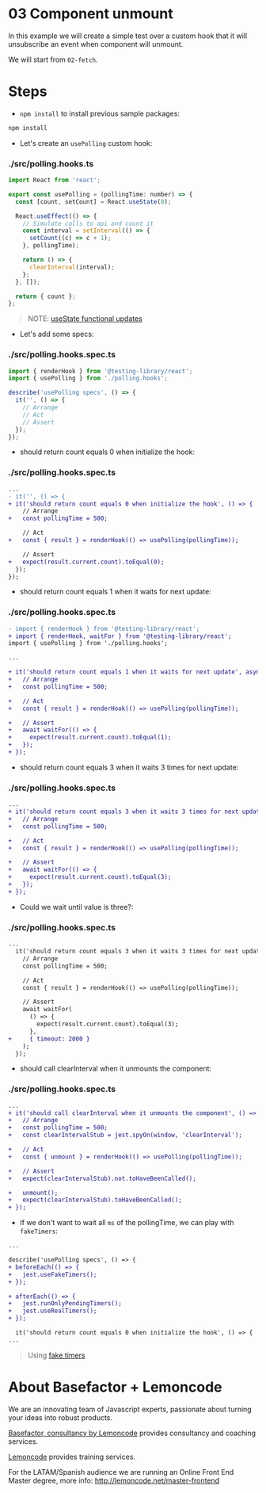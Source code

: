 # 03 Component unmount

In this example we will create a simple test over a custom hook that it will unsubscribe an event when component will unmount.

We will start from `02-fetch`.

# Steps

- `npm install` to install previous sample packages:

```bash
npm install
```

- Let's create an `usePolling` custom hook:

### ./src/polling.hooks.ts

```javascript
import React from 'react';

export const usePolling = (pollingTime: number) => {
  const [count, setCount] = React.useState(0);

  React.useEffect(() => {
    // Simulate calls to api and count it
    const interval = setInterval(() => {
      setCount((c) => c + 1);
    }, pollingTime);

    return () => {
      clearInterval(interval);
    };
  }, []);

  return { count };
};

```

> NOTE: [useState functional updates](https://reactjs.org/docs/hooks-reference.html#functional-updates)

- Let's add some specs:

### ./src/polling.hooks.spec.ts

```javascript
import { renderHook } from '@testing-library/react';
import { usePolling } from './polling.hooks';

describe('usePolling specs', () => {
  it('', () => {
    // Arrange
    // Act
    // Assert
  });
});

```

- should return count equals 0 when initialize the hook:

### ./src/polling.hooks.spec.ts

```diff
...
- it('', () => {
+ it('should return count equals 0 when initialize the hook', () => {
    // Arrange
+   const pollingTime = 500;

    // Act
+   const { result } = renderHook(() => usePolling(pollingTime));

    // Assert
+   expect(result.current.count).toEqual(0);
  });
});

```

- should return count equals 1 when it waits for next update:

### ./src/polling.hooks.spec.ts

```diff
- import { renderHook } from '@testing-library/react';
+ import { renderHook, waitFor } from '@testing-library/react';
import { usePolling } from './polling.hooks';

...

+ it('should return count equals 1 when it waits for next update', async () => {
+   // Arrange
+   const pollingTime = 500;

+   // Act
+   const { result } = renderHook(() => usePolling(pollingTime));

+   // Assert
+   await waitFor(() => {
+     expect(result.current.count).toEqual(1);
+   });
+ });

```

- should return count equals 3 when it waits 3 times for next update:

### ./src/polling.hooks.spec.ts

```diff
...
+ it('should return count equals 3 when it waits 3 times for next update', async () => {
+   // Arrange
+   const pollingTime = 500;

+   // Act
+   const { result } = renderHook(() => usePolling(pollingTime));

+   // Assert
+   await waitFor(() => {
+     expect(result.current.count).toEqual(3);
+   });
+ });

```

- Could we wait until value is three?:

### ./src/polling.hooks.spec.ts

```diff
...
  it('should return count equals 3 when it waits 3 times for next update', async () => {
    // Arrange
    const pollingTime = 500;

    // Act
    const { result } = renderHook(() => usePolling(pollingTime));

    // Assert
    await waitFor(
      () => {
        expect(result.current.count).toEqual(3);
      },
+     { timeout: 2000 }
    );
  });

```

- should call clearInterval when it unmounts the component:

### ./src/polling.hooks.spec.ts

```diff
...
+ it('should call clearInterval when it unmounts the component', () => {
+   // Arrange
+   const pollingTime = 500;
+   const clearIntervalStub = jest.spyOn(window, 'clearInterval');

+   // Act
+   const { unmount } = renderHook(() => usePolling(pollingTime));

+   // Assert
+   expect(clearIntervalStub).not.toHaveBeenCalled();

+   unmount();
+   expect(clearIntervalStub).toHaveBeenCalled();
+ });

```

- If we don't want to wait all `ms` of the pollingTime, we can play with `fakeTimers`:

```diff
...

describe('usePolling specs', () => {
+ beforeEach(() => {
+   jest.useFakeTimers();
+ });

+ afterEach(() => {
+   jest.runOnlyPendingTimers();
+   jest.useRealTimers();
+ });

  it('should return count equals 0 when initialize the hook', () => {
...
```

> Using [fake timers](https://testing-library.com/docs/using-fake-timers)

# About Basefactor + Lemoncode

We are an innovating team of Javascript experts, passionate about turning your ideas into robust products.

[Basefactor, consultancy by Lemoncode](http://www.basefactor.com) provides consultancy and coaching services.

[Lemoncode](http://lemoncode.net/services/en/#en-home) provides training services.

For the LATAM/Spanish audience we are running an Online Front End Master degree, more info: http://lemoncode.net/master-frontend
